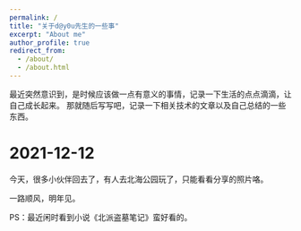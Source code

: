 ```yaml
---
permalink: /
title: "关于d@y0u先生的一些事"
excerpt: "About me"
author_profile: true
redirect_from: 
  - /about/
  - /about.html
---
```


最近突然意识到，是时候应该做一点有意义的事情，记录一下生活的点点滴滴，让自己成长起来。 
那就随后写写吧，记录一下相关技术的文章以及自己总结的一些东西。

2021-12-12
======

今天，很多小伙伴回去了，有人去北海公园玩了，只能看看分享的照片咯。

一路顺风，明年见。

PS：最近闲时看到小说《北派盗墓笔记》蛮好看的。
